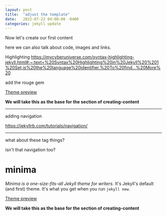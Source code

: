 ```yaml
---
layout: post
title:  "adjust the template"
date:   2022-07-22 04:00:00 -0400
categories: jekyll update
---
```


Now let's create our first content

here we can also talk about code, images and links.

Highlighting
https://mycyberuniverse.com/syntax-highlighting-jekyll.html#:~:text=%20Syntax%20Highlighting%20in%20Jekyll%20%201%20Set,is%20the%20language%20identifier.%20To%20find...%20More%20



add the rouge gem

[Theme preview](https://jekyll.github.io/minima/)

**We will take this as the base for the section of creating-content**

---

adding navigation

https://jekyllrb.com/tutorials/navigation/


---

what about these tag things?

isn't that navigation too?


# minima

*Minima is a one-size-fits-all Jekyll theme for writers*. It's Jekyll's default (and first) theme. It's what you get when you run `jekyll new`.

[Theme preview](https://jekyll.github.io/minima/)

**We will take this as the base for the section of creating-content**

